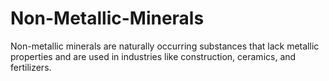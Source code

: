 # Non-Metallic-Minerals
Non-metallic minerals are naturally occurring substances that lack metallic properties and are used in industries like construction, ceramics, and fertilizers.
